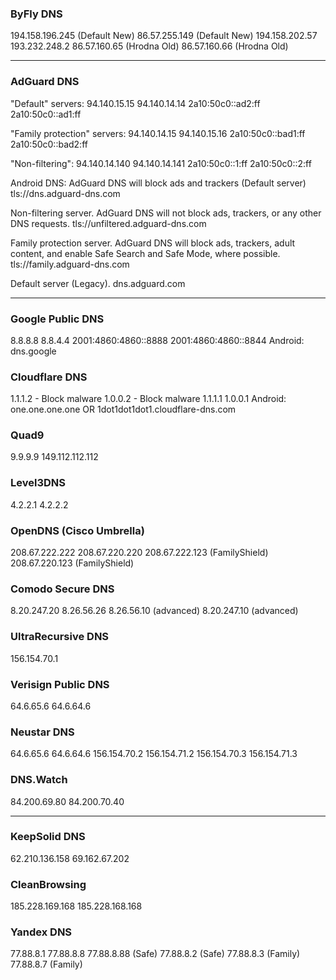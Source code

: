 ### ByFly DNS
194.158.196.245 (Default New)
86.57.255.149 (Default New)
194.158.202.57
193.232.248.2
86.57.160.65 (Hrodna Old)
86.57.160.66 (Hrodna Old)

___

### AdGuard DNS
"Default" servers:
94.140.15.15
94.140.14.14
2a10:50c0::ad2:ff
2a10:50c0::ad1:ff

"Family protection" servers:
94.140.14.15
94.140.15.16
2a10:50c0::bad1:ff
2a10:50c0::bad2:ff

"Non-filtering":
94.140.14.140
94.140.14.141
2a10:50c0::1:ff
2a10:50c0::2:ff

Android DNS:
AdGuard DNS will block ads and trackers (Default server)
tls://dns.adguard-dns.com

Non-filtering server.
AdGuard DNS will not block ads, trackers, or any other DNS requests.
tls://unfiltered.adguard-dns.com

Family protection server.
AdGuard DNS will block ads, trackers, adult content, and enable Safe Search and Safe Mode, where possible.
tls://family.adguard-dns.com

Default server (Legacy).
dns.adguard.com

___

### Google Public DNS
8.8.8.8
8.8.4.4
2001:4860:4860::8888
2001:4860:4860::8844
Android: dns.google

### Cloudflare DNS
1.1.1.2 - Block malware
1.0.0.2 - Block malware
1.1.1.1
1.0.0.1
Android: one.one.one.one OR 1dot1dot1dot1.cloudflare-dns.com

### Quad9
9.9.9.9
149.112.112.112

### Level3DNS
4.2.2.1
4.2.2.2

### OpenDNS (Cisco Umbrella)
208.67.222.222
208.67.220.220
208.67.222.123 (FamilyShield)
208.67.220.123 (FamilyShield)

### Comodo Secure DNS
8.20.247.20
8.26.56.26
8.26.56.10 (advanced)
8.20.247.10 (advanced)

### UltraRecursive DNS
156.154.70.1

### Verisign Public DNS
64.6.65.6
64.6.64.6

### Neustar DNS
64.6.65.6
64.6.64.6
156.154.70.2
156.154.71.2
156.154.70.3
156.154.71.3

### DNS.Watch
84.200.69.80
84.200.70.40

___

### KeepSolid DNS
62.210.136.158
69.162.67.202

### CleanBrowsing
185.228.169.168
185.228.168.168

### Yandex DNS
77.88.8.1
77.88.8.8
77.88.8.88 (Safe)
77.88.8.2 (Safe)
77.88.8.3 (Family)
77.88.8.7 (Family)